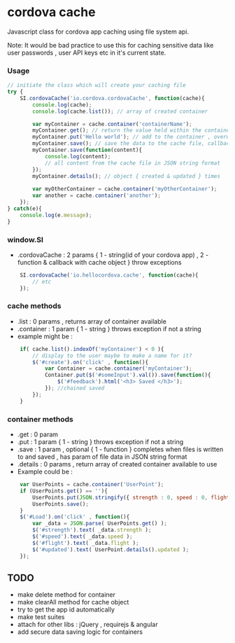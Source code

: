 cordova cache
=============

Javascript class for cordova app caching using file system api.

Note: It would be bad practice to use this for caching sensitive data like user passwords , user API keys etc in it's current state.

### Usage
```js
// initiate the class which will create your caching file
try {
    SI.cordovaCache('io.cordova.cordovaCache', function(cache){
        console.log(cache);
        console.log(cache.list()); // array of created container

        var myContainer = cache.container('containerName');
        myContainer.get(); // return the value held within the container
        myContainer.put('Hello world'); // add to the container , overwrites previous data
        myContainer.save(); // save the data to the cache file, callback option param
        myContainer.save(function(content){
            console.log(content);
            // all content from the cache file in JSON string format
        });
        myContainer.details(); // object { created & updated } times
        
        var myOtherContainer = cache.container('myOtherContainer');
        var another = cache.container('another');
    });
} catch(e){
    console.log(e.message);
}
```

### window.SI
* .cordovaCache : 2 params { 1 - string(id of your cordova app) , 2 - function & callback with cache object } throw exceptions

```js
    SI.cordovaCache('io.hellocordova.cache', function(cache){
        // etc
    });
```
### cache methods
* .list : 0 params , returns array of container available
* .container : 1 param { 1 - string } throws exception if not a string
* example might be :
```js
    if( cache.list().indexOf('myContainer') < 0 ){
        // display to the user maybe to make a name for it?
        $('#create').on('click' , function(){
            var Container = cache.container('myContainer');
            Container.put($('#someInput').val()).save(function(){
                $('#feedback').html('<h3> Saved </h3>');
            }); //chained saved
        });
    }
```
### container methods
* .get  : 0 param
* .put  : 1 param { 1 - string } throws exception if not a string
* .save : 1 param , optional { 1 - function } completes when files is written to and saved , has param of file data in JSON string format
* .details : 0 params , return array of created container available to use
* Example could be :
```js
    var UserPoints = cache.container('UserPoint');
    if (UserPoints.get() == ''){
        UserPoints.put(JSON.stringify({ strength : 0, speed : 0, flight : 0 }));
        UserPoints.save();
    }
    $('#Load').on('click' , function(){
        var _data = JSON.parse( UserPoints.get() );
        $('#strength').text( _data.strength );
        $('#speed').text( _data.speed );
        $('#flight').text( _data.flight );
        $('#updated').text( UserPoint.details().updated );
    });
```

## TODO
* make delete method for container
* make clearAll method for cache object
* try to get the app id automatically
* make test suites
* attach for other libs : jQuery , requirejs & angular
* add secure data saving logic for containers
